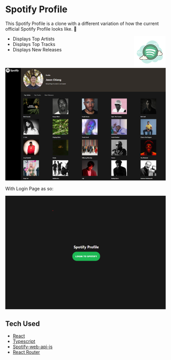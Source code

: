 # Spotify Profile

This Spotify Profile is a clone with a different variation of how the current official Spotify Profile looks like. 🎵

<img src="./public/icons8-spotify-100.png" align="right"
     alt="Spotify Logo" >


- Displays Top Artists 
- Displays Top Tracks
- Displays New Releases

<p align="center">
<img src="./public/ExampleProfile.png" alt="Example Spotify Profile">
</p>

With Login Page as so:

<p align="center">
<img src="./public/ExampleLogin.png" alt="Example Spotify Login">
</p>

## Tech Used
* [React](https://reactjs.org/)
* [Typescript](https://www.typescriptlang.org/)
* [Spotify-web-api-js](https://github.com/JMPerez/spotify-web-api-js)
* [React Router](https://reactrouter.com/)
